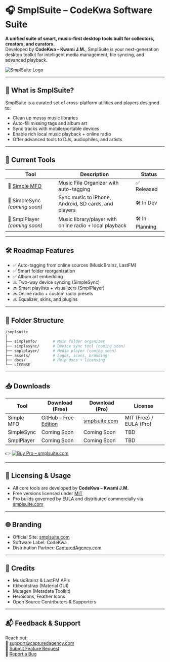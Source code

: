 # 🎧 SmplSuite – CodeKwa Software Suite

**A unified suite of smart, music-first desktop tools built for collectors, creators, and curators.**  
Developed by **CodeKwa – Kwami J.M.**, SmplSuite is your next-generation desktop toolkit for intelligent media management, file syncing, and advanced playback.

![SmplSuite Logo](https://smplsuite.com/assets/smplsuite-logo.png)

---

## 🔹 What is SmplSuite?

SmplSuite is a curated set of cross-platform utilities and players designed to:

- Clean up messy music libraries
- Auto-fill missing tags and album art
- Sync tracks with mobile/portable devices
- Enable rich local music playback + online radio
- Offer advanced tools to DJs, audiophiles, and artists

---

## 🧩 Current Tools

| Tool | Description | Status |
|------|-------------|--------|
| 🎵 [Simple MFO](https://github.com/CodeKwa/SimpleMFO) | Music File Organizer with auto-tagging | ✅ Released |
| 📲 SimpleSync *(coming soon)* | Sync music to iPhone, Android, SD cards, and players | 🛠️ In Dev |
| 🎼 SmplPlayer *(coming soon)* | Music library/player with online radio + local playback | 🛠️ In Planning |

---

## 🛠 Roadmap Features

- ✅ Auto-tagging from online sources (MusicBrainz, LastFM)
- ✅ Smart folder reorganization
- ✅ Album art embedding
- 🔜 Two-way device syncing (SimpleSync)
- 🔜 Smart playlists + visualizers (SmplPlayer)
- 🔜 Online radio + custom radio presets
- 🔜 Equalizer, skins, and plugins

---

## 📂 Folder Structure

```bash
/smplsuite
│
├── simplemfo/       # Main folder organizer
├── simplesync/      # Device sync tool (coming soon)
├── smplplayer/      # Media player (coming soon)
├── assets/          # Logos, icons, branding
├── docs/            # Help docs + licensing
└── LICENSE
```

---

## 📥 Downloads

| Tool        | Download (Free)                                         | Download (Pro)                             | License              |
|-------------|----------------------------------------------------------|--------------------------------------------|----------------------|
| Simple MFO  | [GitHub – Free Edition](https://github.com/CodeKwa/SimpleMFO) | [smplsuite.com](https://smplsuite.com)     | MIT (Free) / EULA (Pro) |
| SimpleSync  | Coming Soon                                              | Coming Soon                                 | TBD                  |
| SmplPlayer  | Coming Soon                                              | Coming Soon                                 | TBD                  |

👉 [![Buy Pro – smplsuite.com](https://img.shields.io/badge/Buy%20Pro-smplsuite.com-blue?style=for-the-badge&logo=windows)](https://smplsuite.com)

---

## 🔐 Licensing & Usage

- All core tools are developed by **CodeKwa – Kwami J.M.**
- Free versions licensed under [MIT](LICENSE)
- Pro builds governed by EULA and distributed commercially via [smplsuite.com](https://smplsuite.com)

---

## 🌐 Branding

- Official Site: [smplsuite.com](https://smplsuite.com)
- Software Label: CodeKwa
- Distribution Partner: [CapturedAgency.com](https://capturedagency.com)

---

## 🙌 Credits

- MusicBrainz & LastFM APIs  
- ttkbootstrap (Material GUI)  
- Mutagen (Metadata Toolkit)  
- Heroicons, Feather Icons  
- Open Source Contributors & Supporters

---

## 📬 Feedback & Support

Reach out:  
📧 support@capturedagency.com  
💬 [Submit Feature Request](https://github.com/CodeKwa/SmplSuite/issues)  
🐛 [Report a Bug](https://github.com/CodeKwa/SmplSuite/issues)

